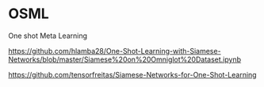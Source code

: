 # OSML
One shot Meta Learning


https://github.com/hlamba28/One-Shot-Learning-with-Siamese-Networks/blob/master/Siamese%20on%20Omniglot%20Dataset.ipynb


https://github.com/tensorfreitas/Siamese-Networks-for-One-Shot-Learning